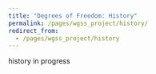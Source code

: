 ```yaml
---
title: "Degrees of Freedom: History"
permalink: /pages/wgss_project/history/
redirect_from: 
  - /pages/wgss_project/history
---
```

history in progress